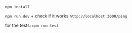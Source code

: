 `npm install`

`npm run dev` + check if it works `http://localhost:3000/ping`

for the tests: `npm run test`
